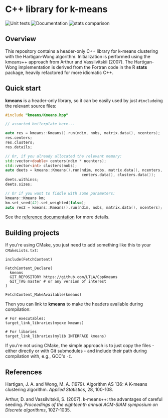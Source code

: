 # C++ library for k-means

![Unit tests](https://github.com/LTLA/CppKmeans/actions/workflows/run-tests.yaml/badge.svg)
![Documentation](https://github.com/LTLA/CppKmeans/actions/workflows/doxygenate.yaml/badge.svg)
![stats comparison](https://github.com/LTLA/CppKmeans/actions/workflows/compare-kmeans.yaml/badge.svg)

## Overview

This repository contains a header-only C++ library for k-means clustering with the Hartigan-Wong algorithm.
Initialization is performed using the kmeans++ approach from Arthur and Vassilvitskii (2007).
The Hartigan-Wong implementation is derived from the Fortran code in the R **stats** package, heavily refactored for more idiomatic C++.

## Quick start

**kmeans** is a header-only library, so it can be easily used by just `#include`ing the relevant source files:

```cpp
#include "kmeans/Kmeans.hpp"

// assorted boilerplate here...

auto res = kmeans::Kmeans().run(ndim, nobs, matrix.data(), ncenters);
res.centers;
res.clusters;
res.details;

// Or, if you already allocated the relevant memory:
std::vector<double> centers(ndim * ncenters);
std::vector<int> clusters(nobs);
auto deets = kmeans::Kmeans().run(ndim, nobs, matrix.data(), ncenters, 
                                  centers.data(), clusters.data());
deets.withinss;
deets.sizes;

// Or if you want to fiddle with some parameters:
kmeans::Kmeans km;
km.set_seed(42).set_weighted(false);
auto res2 = kmeans::Kmeans().run(ndim, nobs, matrix.data(), ncenters);
```

See the [reference documentation](https://ltla.github.io/CppKmeans) for more details.

## Building projects 

If you're using CMake, you just need to add something like this to your `CMakeLists.txt`:

```
include(FetchContent)

FetchContent_Declare(
  kmeans 
  GIT_REPOSITORY https://github.com/LTLA/CppKmeans
  GIT_TAG master # or any version of interest
)

FetchContent_MakeAvailable(kmeans)
```

Then you can link to **kmeans** to make the headers available during compilation:

```
# For executables:
target_link_libraries(myexe kmeans)

# For libaries
target_link_libraries(mylib INTERFACE kmeans)
```

If you're not using CMake, the simple approach is to just copy the files - either directly or with Git submodules - and include their path during compilation with, e.g., GCC's `-I`.

## References

Hartigan, J. A. and Wong, M. A. (1979).
Algorithm AS 136: A K-means clustering algorithm.
_Applied Statistics_, 28, 100-108.

Arthur, D. and Vassilvitskii, S. (2007). 
k-means++: the advantages of careful seeding.
_Proceedings of the eighteenth annual ACM-SIAM symposium on Discrete algorithms_, 1027-1035.
